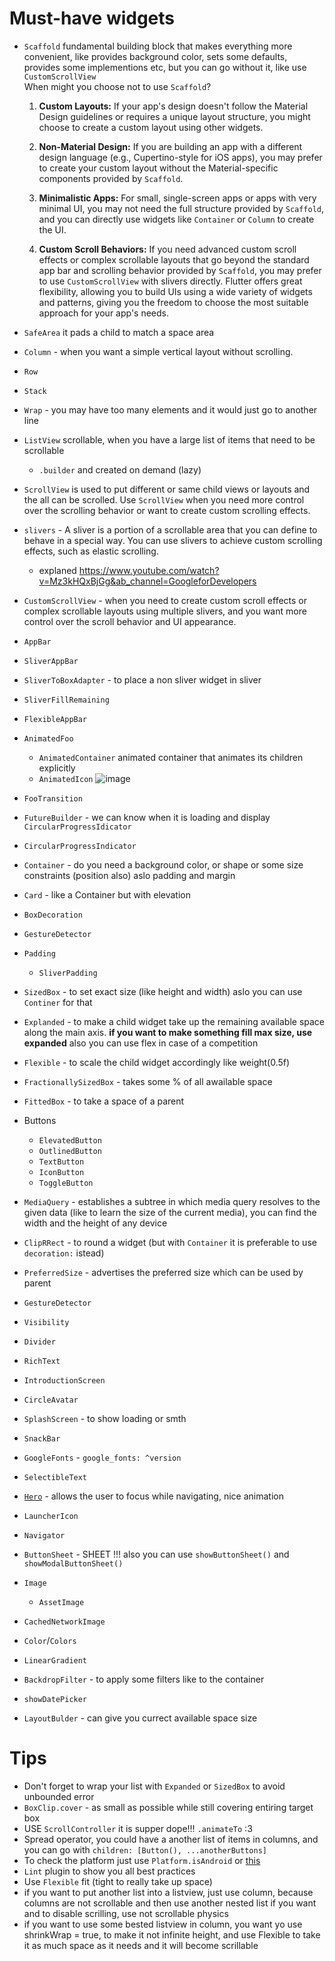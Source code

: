 # Must-have widgets
- `Scaffold` fundamental building block that makes everything more convenient, like provides background color, sets some defaults, provides some implementions etc, but you can go without it, like use `CustomScrollView`  
  When might you choose not to use `Scaffold`?

  1. **Custom Layouts:** If your app's design doesn't follow the Material Design guidelines or requires a unique layout structure, you might choose to create a custom layout using other widgets.

  2. **Non-Material Design:** If you are building an app with a different design language (e.g., Cupertino-style for iOS apps), you may prefer to create your custom layout without the Material-specific components provided by `Scaffold`.

  3. **Minimalistic Apps:** For small, single-screen apps or apps with very minimal UI, you may not need the full structure provided by `Scaffold`, and you can directly use widgets like `Container` or `Column` to create the UI.

  4. **Custom Scroll Behaviors:** If you need advanced custom scroll effects or complex scrollable layouts that go beyond the standard app bar and scrolling behavior provided by `Scaffold`, you may prefer to use `CustomScrollView` with slivers directly.
  Flutter offers great flexibility, allowing you to build UIs using a wide variety of widgets and patterns, giving you the freedom to choose the most suitable approach for your app's needs.
- `SafeArea` it pads a child to match a space area
- `Column` - when you want a simple vertical layout without scrolling.
- `Row`
- `Stack`
- `Wrap` - you may have too many elements and it would just go to another line
- `ListView` scrollable, when you have a large list of items that need to be scrollable
  - `.builder` and created on demand (lazy)
- `ScrollView` is used to put different or same child views or layouts and the all can be scrolled. Use `ScrollView` when you need more control over the scrolling behavior or want to create custom scrolling effects.
- `slivers` -  A sliver is a portion of a scrollable area that you can define to behave in a special way. You can use slivers to achieve custom scrolling effects, such as elastic scrolling.
  - explaned https://www.youtube.com/watch?v=Mz3kHQxBjGg&ab_channel=GoogleforDevelopers
- `CustomScrollView` -  when you need to create custom scroll effects or complex scrollable layouts using multiple slivers, and you want more control over the scroll behavior and UI appearance.
- `AppBar`
- `SliverAppBar`
- `SliverToBoxAdapter` - to place a non sliver widget in sliver
- `SliverFillRemaining`
- `FlexibleAppBar`
- `AnimatedFoo`
  - `AnimatedContainer` animated container that animates its children explicitly
  - `AnimatedIcon`
    ![image](https://github.com/KidPudel/flutter-starter-kit/assets/63263301/b5dfcb20-93ff-4d32-b883-4d51bb87810d)

- `FooTransition`
- `FutureBuilder` - we can know when it is loading and display `CircularProgressIdicator`
- `CircularProgressIndicator`
- `Container` - do you need a background color, or shape or some size constraints (position also) aslo padding and margin
- `Card` - like a Container but with elevation
- `BoxDecoration`
- `GestureDetector`
- `Padding`
  - `SliverPadding`
- `SizedBox` - to set exact size (like height and width) aslo you can use `Continer` for that
- `Explanded` - to make a child widget take up the remaining available space along the main axis. **if you want to make something fill max size, use expanded** also you can use flex in case of a competition
- `Flexible` - to scale the child widget accordingly like weight(0.5f)
- `FractionallySizedBox` - takes some % of all awailable space
- `FittedBox` - to take a space of a parent
- Buttons
  - `ElevatedButton`
  - `OutlinedButton`
  - `TextButton`
  - `IconButton`
  - `ToggleButton`
- `MediaQuery` - establishes a subtree in which media query resolves to the given data (like to learn the size of the current media), you can find the width and the height of any device

- `ClipRRect` - to round a widget (but with `Container` it is preferable to use `decoration:` istead)
- `PreferredSize` - advertises the preferred size which can be used by parent
- `GestureDetector`
- `Visibility`
- `Divider`
- `RichText`
- `IntroductionScreen`
- `CircleAvatar`
- `SplashScreen` - to show loading or smth
- `SnackBar`
- `GoogleFonts` - `google_fonts: ^version`
- `SelectibleText`
- [`Hero`](https://www.youtube.com/watch?v=Be9UH1kXFDw&ab_channel=GoogleforDevelopers) - allows the user to focus while navigating, nice animation
  
- `LauncherIcon`
- `Navigator`
- `ButtonSheet` - SHEET !!! also you can use `showButtonSheet()` and `showModalButtonSheet()`
- `Image`
  - `AssetImage`
- `CachedNetworkImage`
- `Color`/`Colors`
- `LinearGradient`
- `BackdropFilter` - to apply some filters like to the container
- `showDatePicker`
- `LayoutBulder` - can give you currect available space size

# Tips
- Don't forget to wrap your list with `Expanded` or `SizedBox` to avoid unbounded error
- `BoxClip.cover` - as small as possible while still covering entiring target box
- USE `ScrollController` it is supper dope!!! `.animateTo` :3
- Spread operator, you could have a another list of items in columns, and you can go with `children: [Button(), ...anotherButtons]`
- To check the platform just use `Platform.isAndroid` or [this](https://github.com/KidPudel/flutter-starter-kit/blob/main/platform_specific.md)
- `Lint` plugin to show you all best practices
- Use `Flexible` fit (tight to really take up space)
- if you want to put another list into a listview, just use column, because columns are not scrollable and then use another nested list if you want and to disable scrilling, use not scrollable physics
- if you want to use some bested listview in column, you want yo use shrinkWrap = true, to make it not infinite height, and use Flexible to take it as much space as
it needs and it will become scrillable
